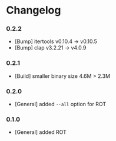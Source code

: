 # Changelog

### 0.2.2

-   [Bump] itertools v0.10.4 -> v0.10.5
-   [Bump] clap v3.2.21 -> v4.0.9

### 0.2.1

-   [Build] smaller binary size 4.6M > 2.3M

### 0.2.0

-   [General] added `--all` option for ROT

### 0.1.0

-   [General] added ROT
